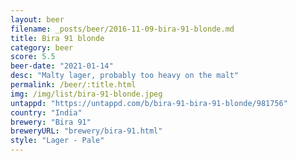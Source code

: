 ```yaml
---
layout: beer
filename: _posts/beer/2016-11-09-bira-91-blonde.md
title: Bira 91 blonde
category: beer
score: 5.5
beer-date: "2021-01-14"
desc: "Malty lager, probably too heavy on the malt"
permalink: /beer/:title.html
img: /img/list/bira-91-blonde.jpeg
untappd: "https://untappd.com/b/bira-91-bira-91-blonde/981756"
country: "India"
brewery: "Bira 91"
breweryURL: "brewery/bira-91.html"
style: "Lager - Pale"
---
```

